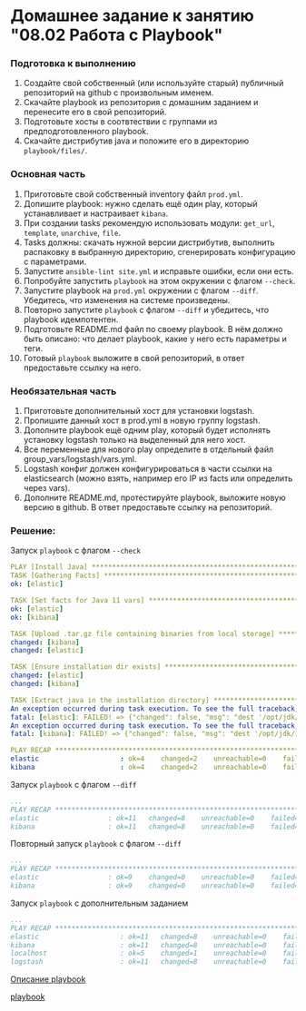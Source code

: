 # Домашнее задание к занятию "08.02 Работа с Playbook"
### Подготовка к выполнению
1. Создайте свой собственный (или используйте старый) публичный репозиторий на github с произвольным именем.
2. Скачайте playbook из репозитория с домашним заданием и перенесите его в свой репозиторий.
3. Подготовьте хосты в соотвтествии с группами из предподготовленного playbook.
4. Скачайте дистрибутив java и положите его в директорию `playbook/files/`.
### Основная часть
1. Приготовьте свой собственный inventory файл `prod.yml`.
2. Допишите playbook: нужно сделать ещё один play, который устанавливает и настраивает `kibana`.
3. При создании tasks рекомендую использовать модули: `get_url`, `template`, `unarchive`, `file`.
4. Tasks должны: скачать нужной версии дистрибутив, выполнить распаковку в выбранную директорию, сгенерировать конфигурацию с параметрами.
5. Запустите `ansible-lint site.yml` и исправьте ошибки, если они есть.
6. Попробуйте запустить `playbook` на этом окружении с флагом `--check`.
7. Запустите playbook на `prod.yml` окружении с флагом `--diff`. Убедитесь, что изменения на системе произведены.
8. Повторно запустите `playbook` с флагом `--diff` и убедитесь, что playbook идемпотентен.
9. Подготовьте README.md файл по своему playbook. В нём должно быть описано: что делает playbook, какие у него есть параметры и теги.
10. Готовый `playbook` выложите в свой репозиторий, в ответ предоставьте ссылку на него.
### Необязательная часть
1. Приготовьте дополнительный хост для установки logstash.
2. Пропишите данный хост в prod.yml в новую группу logstash.
3. Дополните playbook ещё одним play, который будет исполнять установку logstash только на выделенный для него хост.
4. Все переменные для нового play определите в отдельный файл group_vars/logstash/vars.yml.
5. Logstash конфиг должен конфигурироваться в части ссылки на elasticsearch (можно взять, например его IP из facts или определить через vars).
6. Дополните README.md, протестируйте playbook, выложите новую версию в github. В ответ предоставьте ссылку на репозиторий.
### Решение:

Запуск `playbook` с флагом `--check`

```yml
PLAY [Install Java] **********************************************************************************************************
TASK [Gathering Facts] *******************************************************************************************************
ok: [elastic]

TASK [Set facts for Java 11 vars] ********************************************************************************************
ok: [elastic]
ok: [kibana]

TASK [Upload .tar.gz file containing binaries from local storage] ************************************************************
changed: [kibana]
changed: [elastic]

TASK [Ensure installation dir exists] ****************************************************************************************
changed: [elastic]
changed: [kibana]

TASK [Extract java in the installation directory] ****************************************************************************
An exception occurred during task execution. To see the full traceback, use -vvv. The error was: NoneType: None
fatal: [elastic]: FAILED! => {"changed": false, "msg": "dest '/opt/jdk/11.0.15' must be an existing dir"}
An exception occurred during task execution. To see the full traceback, use -vvv. The error was: NoneType: None
fatal: [kibana]: FAILED! => {"changed": false, "msg": "dest '/opt/jdk/11.0.15' must be an existing dir"}

PLAY RECAP *******************************************************************************************************************
elastic                    : ok=4    changed=2    unreachable=0    failed=1    skipped=0    rescued=0    ignored=0   
kibana                     : ok=4    changed=2    unreachable=0    failed=1    skipped=0    rescued=0    ignored=0
```

Запуск `playbook` с флагом `--diff`
```yml
...
PLAY RECAP *******************************************************************************************************************
elastic                 : ok=11   changed=8    unreachable=0    failed=0    skipped=0    rescued=0    ignored=0   
kibana                  : ok=11   changed=8    unreachable=0    failed=0    skipped=0    rescued=0    ignored=0 
```

Повторный запуск `playbook` с флагом `--diff`
```yml
...
PLAY RECAP *******************************************************************************************************************
elastic                 : ok=9    changed=0    unreachable=0    failed=0    skipped=2    rescued=0    ignored=0   
kibana                  : ok=9    changed=0    unreachable=0    failed=0    skipped=2    rescued=0    ignored=0   
```

Запуск `playbook` с дополнительным заданием
```yml
...
PLAY RECAP ********************************************************************************************************************
elastic                    : ok=11   changed=8    unreachable=0    failed=0    skipped=0    rescued=0    ignored=0   
kibana                     : ok=11   changed=8    unreachable=0    failed=0    skipped=0    rescued=0    ignored=0   
localhost                  : ok=5    changed=1    unreachable=0    failed=0    skipped=1    rescued=0    ignored=0   
logstash                   : ok=11   changed=8    unreachable=0    failed=0    skipped=0    rescued=0    ignored=0 
```

[Описание playbook](https://github.com/Topper-crypto/netology/blob/main/playbook/README.md) 

[playbook](https://github.com/Topper-crypto/netology/tree/main/playbook)
